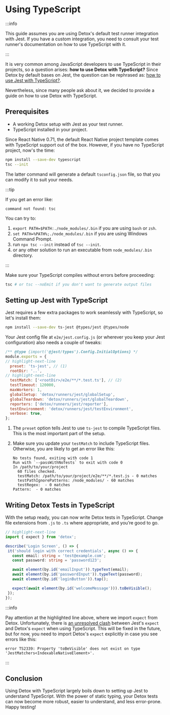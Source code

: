 # Using TypeScript

:::info

This guide assumes you are using Detox's default test runner integration with Jest.
If you have a custom integration, you need to consult your test runner's documentation
on how to use TypeScript with it.

:::

It is very common among JavaScript developers to use TypeScript in their projects,
so a question arises: **how to use Detox with TypeScript?** Since Detox by default
bases on Jest, the question can be rephrased as: [how to use Jest with TypeScript?](https://jestjs.io/docs/getting-started#using-typescript).

Nevertheless, since many people ask about it, we decided to provide a guide on how to use Detox with TypeScript.

## Prerequisites

- A working Detox setup with Jest as your test runner.
- TypeScript installed in your project.

Since React Native 0.71, the default React Native project template comes with TypeScript support out of the box. However, if you have no TypeScript project, now's the time:

```bash npm2yarn
npm install --save-dev typescript
tsc --init
```

The latter command will generate a default `tsconfig.json` file, so that you can modify it to suit your needs.

:::tip

If you get an error like:

```plain text
command not found: tsc
```

You can try to:

1. `export PATH=$PATH:./node_modules/.bin` if you are using `bash` or `zsh`.
1. `set PATH=%PATH%;./node_modules/.bin` if you are using Windows Command Prompt.
1. run `npx tsc --init` instead of `tsc --init`.
1. or any other solution to run an executable from `node_modules/.bin` directory.

:::

Make sure your TypeScript compiles without errors before proceeding:

```bash
tsc # or tsc --noEmit if you don't want to generate output files
```

## Setting up Jest with TypeScript

Jest requires a few extra packages to work seamlessly with TypeScript, so let's install them:

```bash npm2yarn
npm install --save-dev ts-jest @types/jest @types/node
```

Your Jest config file at `e2e/jest.config.js` (or wherever you keep your Jest configuration) also needs a couple of tweaks:

```javascript
/** @type {import('@jest/types').Config.InitialOptions} */
module.exports = {
// highlight-next-line
  preset: 'ts-jest', // (1)
  rootDir: '..',
// highlight-next-line
  testMatch: ['<rootDir>/e2e/**/*.test.ts'], // (2)
  testTimeout: 120000,
  maxWorkers: 1,
  globalSetup: 'detox/runners/jest/globalSetup',
  globalTeardown: 'detox/runners/jest/globalTeardown',
  reporters: ['detox/runners/jest/reporter'],
  testEnvironment: 'detox/runners/jest/testEnvironment',
  verbose: true,
};
```

1. The `preset` option tells Jest to use `ts-jest` to compile TypeScript files. This is the most important part of the setup.
1. Make sure you update your `testMatch` to include TypeScript files. Otherwise, you are likely to get an error like this:

   ```plain text
   No tests found, exiting with code 1
   Run with `--passWithNoTests` to exit with code 0
   In /path/to/your/project
     60 files checked.
     testMatch: /path/to/your/project/e2e/**/*.test.js - 0 matches
     testPathIgnorePatterns: /node_modules/ - 60 matches
     testRegex:  - 0 matches
   Pattern:  - 0 matches
   ```

## Writing Detox Tests in TypeScript

With the setup ready, you can now write Detox tests in TypeScript.
Change file extensions from `.js` to `.ts` where appropriate, and you’re good to go.

```typescript
// highlight-next-line
import { expect } from 'detox';

describe('Login Screen', () => {
 it('should login with correct credentials', async () => {
   const email: string = 'test@example.com';
   const password: string = 'password123';

   await element(by.id('emailInput')).typeText(email);
   await element(by.id('passwordInput')).typeText(password);
   await element(by.id('loginButton')).tap();

   expect(await element(by.id('welcomeMessage'))).toBeVisible();
 });
});
```

:::info

Pay attention at the highlighted line above, where we import `expect` from Detox. Unfortunately, there is [an unresolved clash](https://github.com/wix/Detox/issues/2610) between Jest's `expect` and Detox's `expect` when using TypeScript. This will be fixed in the future, but for now, you need to import Detox's `expect` explicitly in case you see errors like this:

```plain text
error TS2339: Property 'toBeVisible' does not exist on type 'JestMatchers<IndexableNativeElement>'.
```

:::

## Conclusion

Using Detox with TypeScript largely boils down to setting up Jest to understand TypeScript. With the power of static typing, your Detox tests can now become more robust, easier to understand, and less error-prone. Happy testing!
